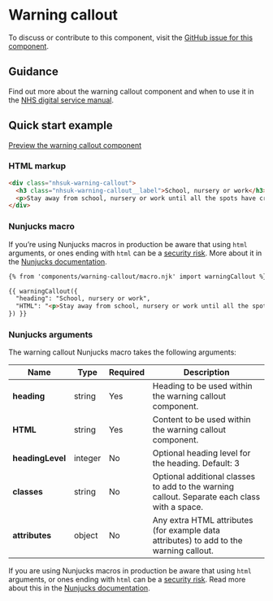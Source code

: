 ﻿# Warning callout

To discuss or contribute to this component, visit the [GitHub issue for this component](https://github.com/nhsuk/nhsuk-frontend/issues/180).

## Guidance

Find out more about the warning callout component and when to use it in the [NHS digital service manual](https://beta.nhs.uk/service-manual/styles-components-patterns/warning-callout).

## Quick start example

[Preview the warning callout component](https://nhsuk.github.io/nhsuk-frontend/components/warning-callout/index.html)

### HTML markup

```html
<div class="nhsuk-warning-callout">
  <h3 class="nhsuk-warning-callout__label">School, nursery or work</h3>
  <p>Stay away from school, nursery or work until all the spots have crusted over. This is usually 5 days after the spots first appeared.</p>
</div>
```

### Nunjucks macro

If you’re using Nunjucks macros in production be aware that using `html` arguments, or ones ending with `html` can be a [security risk](https://en.wikipedia.org/wiki/Cross-site_scripting). More about it in the [Nunjucks documentation](https://mozilla.github.io/nunjucks/api.html#user-defined-templates-warning).

```html
{% from 'components/warning-callout/macro.njk' import warningCallout %}

{{ warningCallout({
  "heading": "School, nursery or work",
  "HTML": "<p>Stay away from school, nursery or work until all the spots have crusted over. This is usually 5 days after the spots first appeared.</p>"
}) }}
```

### Nunjucks arguments

The warning callout Nunjucks macro takes the following arguments:

| Name                | Type     | Required  | Description  |
| --------------------|----------|-----------|--------------|
| **heading**             | string   | Yes       | Heading to be used within the warning callout component. |
| **HTML**                | string   | Yes       | Content to be used within the warning callout component. |
| **headingLevel**        | integer  | No        | Optional heading level for the  heading. Default: 3 |
| **classes**             | string   | No        | Optional additional classes to add to the warning callout. Separate each class with a space. |
| **attributes**          | object   | No        | Any extra HTML attributes (for example data attributes) to add to the warning callout. |

If you are using Nunjucks macros in production be aware that using `html` arguments, or ones ending with `html` can be a [security risk](https://developer.mozilla.org/en-US/docs/Glossary/Cross-site_scripting). Read more about this in the [Nunjucks documentation](https://mozilla.github.io/nunjucks/api.html#user-defined-templates-warning).